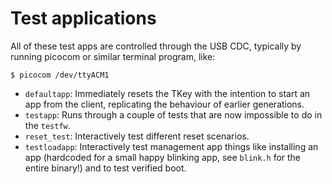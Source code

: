 # Test applications

All of these test apps are controlled through the USB CDC, typically
by running picocom or similar terminal program, like:

```
$ picocom /dev/ttyACM1
```

- `defaultapp`: Immediately resets the TKey with the intention to
  start an app from the client, replicating the behaviour of earlier
  generations.
- `testapp`: Runs through a couple of tests that are now impossible
  to do in the `testfw`.
- `reset_test`: Interactively test different reset scenarios.
- `testloadapp`: Interactively test management app things like
  installing an app (hardcoded for a small happy blinking app, see
  `blink.h` for the entire binary!) and to test verified boot.
